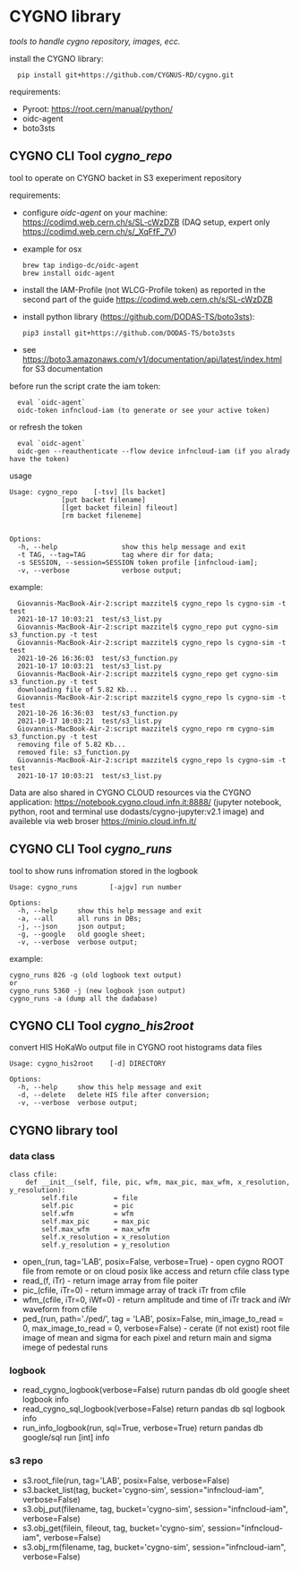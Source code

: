 # CYGNO library
*tools to handle cygno repository, images, ecc.*

install the CYGNO library:

      pip install git+https://github.com/CYGNUS-RD/cygno.git

requirements:
* Pyroot: https://root.cern/manual/python/ 
* oidc-agent
* boto3sts

## CYGNO CLI Tool *cygno_repo*

tool to operate on CYGNO backet in S3 exeperiment repository

requirements:

* configure *oidc-agent* on your machine: https://codimd.web.cern.ch/s/SL-cWzDZB (DAQ setup, expert only https://codimd.web.cern.ch/s/_XqFfF_7V)
* example for osx

      brew tap indigo-dc/oidc-agent
      brew install oidc-agent

* install the IAM-Profile (not WLCG-Profile token) as reported in the second part of the guide https://codimd.web.cern.ch/s/SL-cWzDZB

* install python library  (https://github.com/DODAS-TS/boto3sts): 

      pip3 install git+https://github.com/DODAS-TS/boto3sts
      
* see https://boto3.amazonaws.com/v1/documentation/api/latest/index.html for S3 documentation

before run the script crate the iam token:

      eval `oidc-agent`
      oidc-token infncloud-iam (to generate or see your active token)
 
or refresh the token
 
      eval `oidc-agent`
      oidc-gen --reauthenticate --flow device infncloud-iam (if you alrady have the token)

usage

	Usage: cygno_repo	 [-tsv] [ls backet]
				 [put backet filename]
				 [[get backet filein] fileout]
				 [rm backet fileneme]
	
	
	Options:
	  -h, --help            	show this help message and exit
	  -t TAG, --tag=TAG     	tag where dir for data;
	  -s SESSION, --session=SESSION	token profile [infncloud-iam];
	  -v, --verbose         	verbose output;
                   
example:

      Giovannis-MacBook-Air-2:script mazzitel$ cygno_repo ls cygno-sim -t test
      2021-10-17 10:03:21  test/s3_list.py
      Giovannis-MacBook-Air-2:script mazzitel$ cygno_repo put cygno-sim s3_function.py -t test
      Giovannis-MacBook-Air-2:script mazzitel$ cygno_repo ls cygno-sim -t test
      2021-10-26 16:36:03  test/s3_function.py
      2021-10-17 10:03:21  test/s3_list.py
      Giovannis-MacBook-Air-2:script mazzitel$ cygno_repo get cygno-sim s3_function.py -t test
      downloading file of 5.82 Kb...
      Giovannis-MacBook-Air-2:script mazzitel$ cygno_repo ls cygno-sim -t test
      2021-10-26 16:36:03  test/s3_function.py
      2021-10-17 10:03:21  test/s3_list.py
      Giovannis-MacBook-Air-2:script mazzitel$ cygno_repo rm cygno-sim s3_function.py -t test
      removing file of 5.82 Kb...
      removed file: s3_function.py
      Giovannis-MacBook-Air-2:script mazzitel$ cygno_repo ls cygno-sim -t test
      2021-10-17 10:03:21  test/s3_list.py

Data are also shared in CYGNO CLOUD resources via the CYGNO application: https://notebook.cygno.cloud.infn.it:8888/ (jupyter notebook, python, root and terminal use dodasts/cygno-jupyter:v2.1 image) and availeble via web broser https://minio.cloud.infn.it/
      
## CYGNO CLI Tool *cygno_runs*

tool to show runs infromation stored in the logbook

	Usage: cygno_runs        [-ajgv] run number

	Options:
	  -h, --help     show this help message and exit
	  -a, --all      all runs in DBs;
	  -j, --json     json output;
	  -g, --google   old google sheet;
	  -v, --verbose  verbose output;
		
example:

	cygno_runs 826 -g (old logbook text output)
	or 
	cygno_runs 5360 -j (new logbook json output)
	cygno_runs -a (dump all the dadabase)
	
	
## CYGNO CLI Tool *cygno_his2root*

convert HIS HoKaWo output file in CYGNO root histograms data files

	Usage: cygno_his2root	 [-d] DIRECTORY
	
	Options:
	  -h, --help     show this help message and exit
	  -d, --delete   delete HIS file after conversion;
	  -v, --verbose  verbose output;


## CYGNO library tool

### data class

	class cfile:
		def __init__(self, file, pic, wfm, max_pic, max_wfm, x_resolution, y_resolution):
			self.file         = file
			self.pic          = pic 
			self.wfm          = wfm
			self.max_pic      = max_pic
			self.max_wfm      = max_wfm
			self.x_resolution = x_resolution
			self.y_resolution = y_resolution

* open_(run, tag='LAB', posix=False, verbose=True) - open cygno ROOT file from remote or on cloud posix like access and return cfile class type
* read_(f, iTr) - return image array from file poiter
* pic_(cfile, iTr=0) - return immage array of track iTr from cfile
* wfm_(cfile, iTr=0, iWf=0) - return amplitude and time of iTr track and iWr waveform from cfile
* ped_(run, path='./ped/', tag = 'LAB', posix=False, min_image_to_read = 0, max_image_to_read = 0, verbose=False) - cerate (if not exist) root file image of mean and sigma for each pixel and return main and sigma imege of pedestal runs

### logbook 
* read_cygno_logbook(verbose=False) 		ruturn pandas db old google sheet logbook info
* read_cygno_sql_logbook(verbose=False)		return pandas db sql logbook info
* run_info_logbook(run, sql=True, verbose=True)	return pandas db google/sql run [int] info

### s3 repo
* s3.root_file(run, tag='LAB', posix=False, verbose=False)
* s3.backet_list(tag, bucket='cygno-sim', session="infncloud-iam", verbose=False)
* s3.obj_put(filename, tag, bucket='cygno-sim', session="infncloud-iam", verbose=False)
* s3.obj_get(filein, fileout, tag, bucket='cygno-sim', session="infncloud-iam", verbose=False)
* s3.obj_rm(filename, tag, bucket='cygno-sim', session="infncloud-iam", verbose=False)



